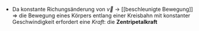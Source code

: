 - Da konstante Richungsänderung von $\vec v$ -> [[beschleunigte Bewegung]]
=> die Bewegung eines Körpers entlang einer Kreisbahn mit konstanter Geschwindigkeit erfordert eine *Kraft*: die **Zentripetalkraft**
